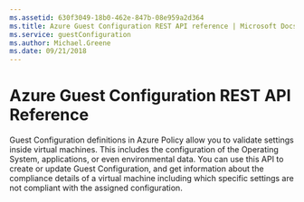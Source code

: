 ```yaml
---
ms.assetid: 630f3049-18b0-462e-847b-08e959a2d364
ms.title: Azure Guest Configuration REST API reference | Microsoft Docs
ms.service: guestConfiguration
ms.author: Michael.Greene
ms.date: 09/21/2018
---
```


#  Azure Guest Configuration REST API Reference

Guest Configuration definitions in Azure Policy allow you to validate settings inside virtual machines. This includes the configuration of the Operating System, applications, or even environmental data. You can use this API to create or update Guest Configuration, and get information about the compliance details of a virtual machine including which specific settings are not compliant with the assigned configuration.
